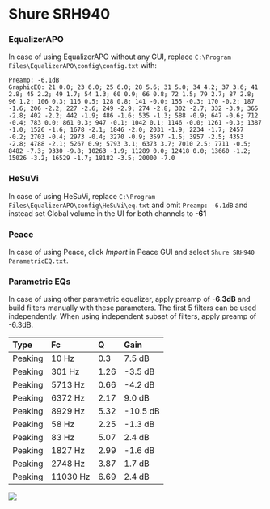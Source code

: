 # Shure SRH940

### EqualizerAPO
In case of using EqualizerAPO without any GUI, replace `C:\Program Files\EqualizerAPO\config\config.txt`
with:
```
Preamp: -6.1dB
GraphicEQ: 21 0.0; 23 6.0; 25 6.0; 28 5.6; 31 5.0; 34 4.2; 37 3.6; 41 2.8; 45 2.2; 49 1.7; 54 1.3; 60 0.9; 66 0.8; 72 1.5; 79 2.7; 87 2.8; 96 1.2; 106 0.3; 116 0.5; 128 0.8; 141 -0.0; 155 -0.3; 170 -0.2; 187 -1.6; 206 -2.2; 227 -2.6; 249 -2.9; 274 -2.8; 302 -2.7; 332 -3.9; 365 -2.8; 402 -2.2; 442 -1.9; 486 -1.6; 535 -1.3; 588 -0.9; 647 -0.6; 712 -0.4; 783 0.0; 861 0.3; 947 -0.1; 1042 0.1; 1146 -0.0; 1261 -0.3; 1387 -1.0; 1526 -1.6; 1678 -2.1; 1846 -2.0; 2031 -1.9; 2234 -1.7; 2457 -0.2; 2703 -0.4; 2973 -0.4; 3270 -0.9; 3597 -1.5; 3957 -2.5; 4353 -2.8; 4788 -2.1; 5267 0.9; 5793 3.1; 6373 3.7; 7010 2.5; 7711 -0.5; 8482 -7.3; 9330 -9.8; 10263 -1.9; 11289 0.0; 12418 0.0; 13660 -1.2; 15026 -3.2; 16529 -1.7; 18182 -3.5; 20000 -7.0
```

### HeSuVi
In case of using HeSuVi, replace `C:\Program Files\EqualizerAPO\config\HeSuVi\eq.txt` and omit `Preamp:
-6.1dB` and instead set Global volume in the UI for both channels to **-61**

### Peace
In case of using Peace, click *Import* in Peace GUI and select `Shure SRH940 ParametricEQ.txt`.

### Parametric EQs
In case of using other parametric equalizer, apply preamp of **-6.3dB** and build filters manually
with these parameters. The first 5 filters can be used independently.
When using independent subset of filters, apply preamp of -6.3dB.

| Type    | Fc       |    Q | Gain     |
|:--------|:---------|:-----|:---------|
| Peaking | 10 Hz    | 0.3  | 7.5 dB   |
| Peaking | 301 Hz   | 1.26 | -3.5 dB  |
| Peaking | 5713 Hz  | 0.66 | -4.2 dB  |
| Peaking | 6372 Hz  | 2.17 | 9.0 dB   |
| Peaking | 8929 Hz  | 5.32 | -10.5 dB |
| Peaking | 58 Hz    | 2.25 | -1.3 dB  |
| Peaking | 83 Hz    | 5.07 | 2.4 dB   |
| Peaking | 1827 Hz  | 2.99 | -1.6 dB  |
| Peaking | 2748 Hz  | 3.87 | 1.7 dB   |
| Peaking | 11030 Hz | 6.69 | 2.4 dB   |

![](https://raw.githubusercontent.com/jaakkopasanen/AutoEq/master/results/headphonecom/sbaf-serious/Shure%20SRH940/Shure%20SRH940.png)